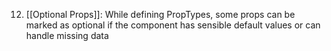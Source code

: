12. [[Optional Props]]: While defining PropTypes, some props can be marked as optional if the component has sensible default values or can handle missing data